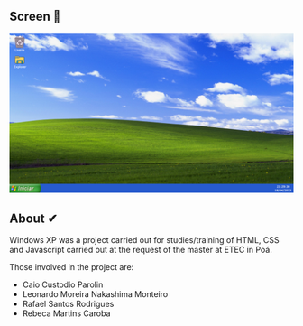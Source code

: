 ## Screen 📱
![Index.html](./midias/windows.png)

## About ✔
Windows XP was a project carried out for studies/training of HTML, CSS and Javascript carried out at the request of the master at ETEC in Poá.

Those involved in the project are:
<ul>
  <li>Caio Custodio Parolin</li>
  <li>Leonardo Moreira Nakashima Monteiro</li>
  <li>Rafael Santos Rodrigues</li>
  <li>Rebeca Martins Caroba</li>
</ul>
